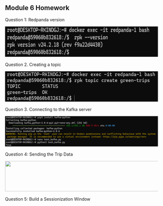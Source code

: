 ## Module 6 Homework


Question 1: Redpanda version

<img src="images/Q1.png" width="800" height="100">

Question 2. Creating a topic

<img src="images/Q2.png" width="800" height="100">


Question 3. Connecting to the Kafka server

<img src="images/Q3.png" width="800" height="100">


Question 4: Sending the Trip Data

<img src="images/Q4.png" width="800" height="100">


Question 5: Build a Sessionization Window
